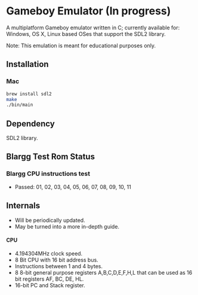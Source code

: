 # Gameboy Emulator (In progress)

A multiplatform Gameboy emulator written in C; currently available for: Windows, OS X, Linux based OSes that support the SDL2 library.

Note:
This emulation is meant for educational purposes only.

## Installation
### Mac
```bash
brew install sdl2
make
./bin/main
```

## Dependency 
SDL2 library.


## Blargg Test Rom Status
### Blargg CPU instructions test
- Passed: 01, 02, 03, 04, 05, 06, 07, 08, 09, 10, 11

## Internals
- Will be periodically updated. 
- May be turned into a more in-depth guide.
#### CPU
- 4.194304MHz clock speed.
- 8 Bit CPU with 16 bit address bus.
- Instructions between 1 and 4 bytes.
- 8 8-bit general purpose registers A,B,C,D,E,F,H,L that can be used as 16 bit registers AF, BC, DE, HL.
- 16-bit PC and Stack register.
